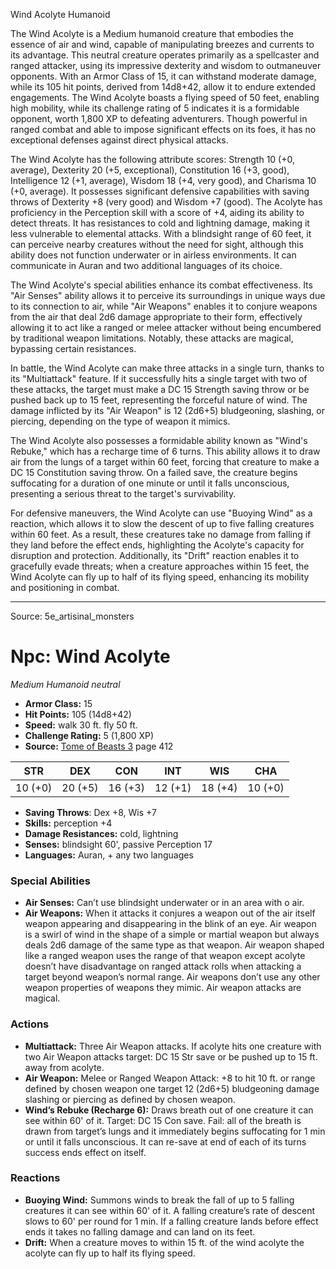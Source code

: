 <MonsterName/>Wind Acolyte</MonsterName>
<CreatureType/>Humanoid</CreatureType>

<summary>The Wind Acolyte is a Medium humanoid creature that embodies the essence of air and wind, capable of manipulating breezes and currents to its advantage. This neutral creature operates primarily as a spellcaster and ranged attacker, using its impressive dexterity and wisdom to outmaneuver opponents. With an Armor Class of 15, it can withstand moderate damage, while its 105 hit points, derived from 14d8+42, allow it to endure extended engagements. The Wind Acolyte boasts a flying speed of 50 feet, enabling high mobility, while its challenge rating of 5 indicates it is a formidable opponent, worth 1,800 XP to defeating adventurers. Though powerful in ranged combat and able to impose significant effects on its foes, it has no exceptional defenses against direct physical attacks.</summary>

<detail>

The Wind Acolyte has the following attribute scores: Strength 10 (+0, average), Dexterity 20 (+5, exceptional), Constitution 16 (+3, good), Intelligence 12 (+1, average), Wisdom 18 (+4, very good), and Charisma 10 (+0, average). It possesses significant defensive capabilities with saving throws of Dexterity +8 (very good) and Wisdom +7 (good). The Acolyte has proficiency in the Perception skill with a score of +4, aiding its ability to detect threats. It has resistances to cold and lightning damage, making it less vulnerable to elemental attacks. With a blindsight range of 60 feet, it can perceive nearby creatures without the need for sight, although this ability does not function underwater or in airless environments. It can communicate in Auran and two additional languages of its choice.

The Wind Acolyte's special abilities enhance its combat effectiveness. Its "Air Senses" ability allows it to perceive its surroundings in unique ways due to its connection to air, while "Air Weapons" enables it to conjure weapons from the air that deal 2d6 damage appropriate to their form, effectively allowing it to act like a ranged or melee attacker without being encumbered by traditional weapon limitations. Notably, these attacks are magical, bypassing certain resistances.

In battle, the Wind Acolyte can make three attacks in a single turn, thanks to its "Multiattack" feature. If it successfully hits a single target with two of these attacks, the target must make a DC 15 Strength saving throw or be pushed back up to 15 feet, representing the forceful nature of wind. The damage inflicted by its "Air Weapon" is 12 (2d6+5) bludgeoning, slashing, or piercing, depending on the type of weapon it mimics.

The Wind Acolyte also possesses a formidable ability known as "Wind's Rebuke," which has a recharge time of 6 turns. This ability allows it to draw air from the lungs of a target within 60 feet, forcing that creature to make a DC 15 Constitution saving throw. On a failed save, the creature begins suffocating for a duration of one minute or until it falls unconscious, presenting a serious threat to the target's survivability.

For defensive maneuvers, the Wind Acolyte can use "Buoying Wind" as a reaction, which allows it to slow the descent of up to five falling creatures within 60 feet. As a result, these creatures take no damage from falling if they land before the effect ends, highlighting the Acolyte's capacity for disruption and protection. Additionally, its "Drift" reaction enables it to gracefully evade threats; when a creature approaches within 15 feet, the Wind Acolyte can fly up to half of its flying speed, enhancing its mobility and positioning in combat.</detail>



---

Source: 5e_artisinal_monsters

# Npc: Wind Acolyte

*Medium* *Humanoid* *neutral*

- **Armor Class:** 15
- **Hit Points:** 105 (14d8+42)
- **Speed:** walk 30 ft. fly 50 ft.
- **Challenge Rating:** 5 (1,800 XP)
- **Source:** [Tome of Beasts 3](https://koboldpress.com/kpstore/product/tome-of-beasts-3-for-5th-edition/) page 412

| STR | DEX | CON | INT | WIS | CHA |
| --- | --- | --- | --- | --- | --- |
| 10 (+0) | 20 (+5) | 16 (+3) | 12 (+1) | 18 (+4) | 10 (+0) |

- **Saving Throws**: Dex +8, Wis +7
- **Skills:** perception +4
- **Damage Resistances:** cold, lightning
- **Senses:** blindsight 60', passive Perception 17
- **Languages:** Auran, + any two languages

### Special Abilities

- **Air Senses:** Can’t use blindsight underwater or in an area with o air.
- **Air Weapons:** When it attacks it conjures a weapon out of the air itself weapon appearing and disappearing in the blink of an eye. Air weapon is a swirl of wind in the shape of a simple or martial weapon but always deals 2d6 damage of the same type as that weapon. Air weapon shaped like a ranged weapon uses the range of that weapon except acolyte doesn’t have disadvantage on ranged attack rolls when attacking a target beyond weapon’s normal range. Air weapons don’t use any other weapon properties of weapons they mimic. Air weapon attacks are magical.

### Actions

- **Multiattack:** Three Air Weapon attacks. If acolyte hits one creature with two Air Weapon attacks target: DC 15 Str save or be pushed up to 15 ft. away from acolyte.
- **Air Weapon:** Melee or Ranged Weapon Attack: +8 to hit 10 ft. or range defined by chosen weapon one target 12 (2d6+5) bludgeoning damage slashing or piercing as defined by chosen weapon.
- **Wind’s Rebuke (Recharge 6):** Draws breath out of one creature it can see within 60' of it. Target: DC 15 Con save. Fail: all of the breath is drawn from target’s lungs and it immediately begins suffocating for 1 min or until it falls unconscious. It can re-save at end of each of its turns success ends effect on itself.

### Reactions

- **Buoying Wind:** Summons winds to break the fall of up to 5 falling creatures it can see within 60' of it. A falling creature’s rate of descent slows to 60' per round for 1 min. If a falling creature lands before effect ends it takes no falling damage and can land on its feet.
- **Drift:** When a creature moves to within 15 ft. of the wind acolyte the acolyte can fly up to half its flying speed.




